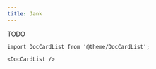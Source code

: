 ```yaml
---
title: Jank
---
```


TODO

```mdx-code-block
import DocCardList from '@theme/DocCardList';

<DocCardList />
```
